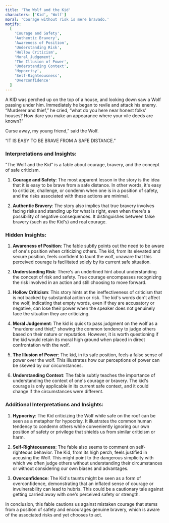 ```yaml
---
title: 'The Wolf and the Kid'
characters: ['Kid', 'Wolf']
moral: 'Courage without risk is mere bravado.'
motifs:
  [
    'Courage and Safety',
    'Authentic Bravery',
    'Awareness of Position',
    'Understanding Risk',
    'Hollow Criticism',
    'Moral Judgement',
    'The Illusion of Power',
    'Understanding Context',
    'Hypocrisy',
    'Self-Righteousness',
    'Overconfidence'
  ]
---
```


A KID was perched up on the top of a house, and looking down saw a Wolf passing under him. Immediately he began to revile and attack his enemy. “Murderer and thief,” he cried, “what do you here near honest folks’ houses? How dare you make an appearance where your vile deeds are known?”

Curse away, my young friend,” said the Wolf.

“IT IS EASY TO BE BRAVE FROM A SAFE DISTANCE.”

### Interpretations and Insights:

"The Wolf and the Kid" is a fable about courage, bravery, and the concept of safe criticism.

1. **Courage and Safety**: The most apparent lesson in the story is the idea that it is easy to be brave from a safe distance. In other words, it's easy to criticize, challenge, or condemn when one is in a position of safety, and the risks associated with these actions are minimal.

2. **Authentic Bravery**: The story also implies that true bravery involves facing risks and standing up for what is right, even when there's a possibility of negative consequences. It distinguishes between false bravery (such as the Kid's) and real courage.

### Hidden Insights:

1. **Awareness of Position**: The fable subtly points out the need to be aware of one's position when criticizing others. The kid, from its elevated and secure position, feels confident to taunt the wolf, unaware that this perceived courage is facilitated solely by its current safe situation.

2. **Understanding Risk**: There's an underlined hint about understanding the concept of risk and safety. True courage encompasses recognizing the risk involved in an action and still choosing to move forward.

3. **Hollow Criticism**: This story hints at the ineffectiveness of criticism that is not backed by substantial action or risk. The kid's words don't affect the wolf, indicating that empty words, even if they are accusatory or negative, can lose their power when the speaker does not genuinely face the situation they are criticizing.

4. **Moral Judgement**: The kid is quick to pass judgment on the wolf as a "murderer and thief," showing the common tendency to judge others based on their nature or reputation. However, it is worth questioning if the kid would retain its moral high ground when placed in direct confrontation with the wolf.

5. **The Illusion of Power**: The kid, in its safe position, feels a false sense of power over the wolf. This illustrates how our perceptions of power can be skewed by our circumstances.

6. **Understanding Context**: The fable subtly teaches the importance of understanding the context of one's courage or bravery. The kid's courage is only applicable in its current safe context, and it could change if the circumstances were different.

### Additional Interpretations and Insights:

1. **Hypocrisy**: The Kid criticizing the Wolf while safe on the roof can be seen as a metaphor for hypocrisy. It illustrates the common human tendency to condemn others while conveniently ignoring our own position of safety or privilege that shields us from similar criticism or harm.

2. **Self-Righteousness**: The fable also seems to comment on self-righteous behavior. The Kid, from its high perch, feels justified in accusing the Wolf. This might point to the dangerous simplicity with which we often judge others without understanding their circumstances or without considering our own biases and advantages.

3. **Overconfidence**: The Kid's taunts might be seen as a form of overconfidence, demonstrating that an inflated sense of courage or invulnerability can lead to hubris. This could be a cautionary tale against getting carried away with one's perceived safety or strength.

In conclusion, this fable cautions us against mistaken courage that stems from a position of safety and encourages genuine bravery, which is aware of the associated risks and yet chooses to act.
